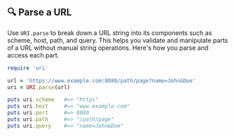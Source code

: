## 🔍 Parse a URL

Use `URI.parse` to break down a URL string into its components such as scheme, host, path, and query. This helps you validate and manipulate parts of a URL without manual string operations. Here's how you parse and access each part.

```ruby
require 'uri'

url = 'https://www.example.com:8080/path/page?name=John&Doe'
uri = URI.parse(url)

puts uri.scheme   #=> "https"
puts uri.host     #=> "www.example.com"
puts uri.port     #=> 8080
puts uri.path     #=> "/path/page"
puts uri.query    #=> "name=John&Doe"
```